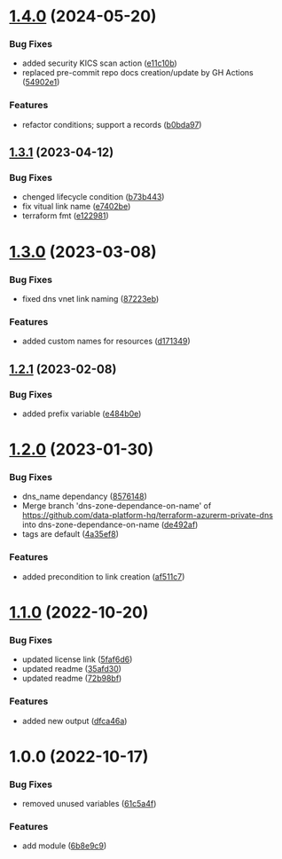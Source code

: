 # [1.4.0](https://github.com/data-platform-hq/terraform-azurerm-private-dns/compare/v1.3.1...v1.4.0) (2024-05-20)


### Bug Fixes

* added security KICS scan action ([e11c10b](https://github.com/data-platform-hq/terraform-azurerm-private-dns/commit/e11c10bea815b9b914b3c0620645679adec01c4a))
* replaced pre-commit repo docs creation/update by GH Actions ([54902e1](https://github.com/data-platform-hq/terraform-azurerm-private-dns/commit/54902e1071d79cf5aa20e74b8ecf2a70881ff100))


### Features

* refactor conditions; support a records ([b0bda97](https://github.com/data-platform-hq/terraform-azurerm-private-dns/commit/b0bda971b2c803bc6e39518d7b861fb04112d84b))

## [1.3.1](https://github.com/data-platform-hq/terraform-azurerm-private-dns/compare/v1.3.0...v1.3.1) (2023-04-12)


### Bug Fixes

* chenged lifecycle condition ([b73b443](https://github.com/data-platform-hq/terraform-azurerm-private-dns/commit/b73b443a55fa1753aaa926cdfe27fe30940ba915))
* fix vitual link name ([e7402be](https://github.com/data-platform-hq/terraform-azurerm-private-dns/commit/e7402beb4f30b36859f690f05f74e9fed2ee8e94))
* terraform fmt ([e122981](https://github.com/data-platform-hq/terraform-azurerm-private-dns/commit/e122981103ade2b288ba2027a029f2b03f78c5d0))

# [1.3.0](https://github.com/data-platform-hq/terraform-azurerm-private-dns/compare/v1.2.1...v1.3.0) (2023-03-08)


### Bug Fixes

* fixed dns vnet link naming ([87223eb](https://github.com/data-platform-hq/terraform-azurerm-private-dns/commit/87223ebece40cd48dfc22e3f96bc7aff3455c905))


### Features

* added custom names for resources ([d171349](https://github.com/data-platform-hq/terraform-azurerm-private-dns/commit/d17134954c3e0d9eb12e8be1485049a0bfedca8f))

## [1.2.1](https://github.com/data-platform-hq/terraform-azurerm-private-dns/compare/v1.2.0...v1.2.1) (2023-02-08)


### Bug Fixes

* added prefix variable ([e484b0e](https://github.com/data-platform-hq/terraform-azurerm-private-dns/commit/e484b0e616ace4e184621f0be4a75188b8b6ca5e))

# [1.2.0](https://github.com/data-platform-hq/terraform-azurerm-private-dns/compare/v1.1.0...v1.2.0) (2023-01-30)


### Bug Fixes

* dns_name dependancy ([8576148](https://github.com/data-platform-hq/terraform-azurerm-private-dns/commit/85761486754f84b11c3c32d64fdbf9e90922036e))
* Merge branch 'dns-zone-dependance-on-name' of https://github.com/data-platform-hq/terraform-azurerm-private-dns into dns-zone-dependance-on-name ([de492af](https://github.com/data-platform-hq/terraform-azurerm-private-dns/commit/de492af89408aeaba15673a3d9d0112a397e1e79))
* tags are default ([4a35ef8](https://github.com/data-platform-hq/terraform-azurerm-private-dns/commit/4a35ef8df61e033e0c47647d804e9cb8279a0e45))


### Features

* added precondition to link creation ([af511c7](https://github.com/data-platform-hq/terraform-azurerm-private-dns/commit/af511c7f250e8f384dcbfab59dfa2d6bdd87ad39))

# [1.1.0](https://github.com/data-platform-hq/terraform-azurerm-private-dns/compare/v1.0.0...v1.1.0) (2022-10-20)


### Bug Fixes

* updated license link ([5faf6d6](https://github.com/data-platform-hq/terraform-azurerm-private-dns/commit/5faf6d6047e7f3d4352a534c63a042456d7e1dcd))
* updated readme ([35afd30](https://github.com/data-platform-hq/terraform-azurerm-private-dns/commit/35afd3044a620f68646b8612c9e46e0ad5c1cecd))
* updated readme ([72b98bf](https://github.com/data-platform-hq/terraform-azurerm-private-dns/commit/72b98bf57df601f3ea343e25be50dd3e02f13d1e))


### Features

* added new output ([dfca46a](https://github.com/data-platform-hq/terraform-azurerm-private-dns/commit/dfca46a2e7d81e0dfec359624aeeb81b9bf6d62f))

# 1.0.0 (2022-10-17)


### Bug Fixes

* removed unused variables ([61c5a4f](https://github.com/data-platform-hq/terraform-azurerm-private-dns/commit/61c5a4f64dd679f49400ad67d4fed179e3853166))


### Features

* add module ([6b8e9c9](https://github.com/data-platform-hq/terraform-azurerm-private-dns/commit/6b8e9c9b65d2e4b918d97d30f3570c1989f97db4))

